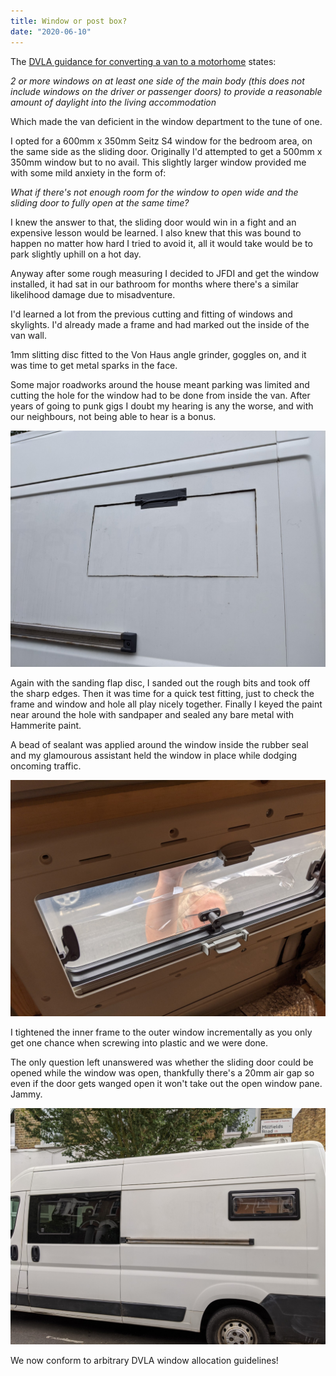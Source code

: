 ```yaml
---
title: Window or post box?
date: "2020-06-10"
---
```


The [DVLA guidance for converting a van to a motorhome](https://www.gov.uk/government/publications/converting-a-vehicle-into-a-motor-caravan/converting-a-vehicle-into-a-motor-caravan) states:

_2 or more windows on at least one side of the main body (this does not include windows on the driver or passenger doors) to provide a reasonable amount of daylight into the living accommodation_

Which made the van deficient in the window department to the tune of one.

I opted for a 600mm x 350mm Seitz S4 window for the bedroom area, on the same side as the sliding door. Originally I'd attempted to get a 500mm x 350mm window but to no avail. This slightly larger window provided me with some mild anxiety in the form of:

_What if there's not enough room for the window to open wide and the sliding door to fully open at the same time?_

I knew the answer to that, the sliding door would win in a fight and an expensive lesson would be learned. I also knew that this was bound to happen no matter how hard I tried to avoid it, all it would take would be to park slightly uphill on a hot day.

Anyway after some rough measuring I decided to JFDI and get the window installed, it had sat in our bathroom for months where there's a similar likelihood damage due to misadventure.

I'd learned a lot from the previous cutting and fitting of windows and skylights. I'd already made a frame and had marked out the inside of the van wall.

1mm slitting disc fitted to the Von Haus angle grinder, goggles on, and it was time to get metal sparks in the face.

Some major roadworks around the house meant parking was limited and cutting the hole for the window had to be done from inside the van. After years of going to punk gigs I doubt my hearing is any the worse, and with our neighbours, not being able to hear is a bonus.

![Cutting small window](cutting-small-window.jpg)

Again with the sanding flap disc, I sanded out the rough bits and took off the sharp edges.
Then it was time for a quick test fitting, just to check the frame and window and hole all play nicely together.
Finally I keyed the paint near around the hole with sandpaper and sealed any bare metal with Hammerite paint.

A bead of sealant was applied around the window inside the rubber seal and my glamourous assistant held the window in place while dodging oncoming traffic.

![Lynn holding window](lynn-holding-window.jpg)

I tightened the inner frame to the outer window incrementally as you only get one chance when screwing into plastic and we were done.

The only question left unanswered was whether the sliding door could be opened while the window was open, thankfully there's a 20mm air gap so even if the door gets wanged open it won't take out the open window pane. Jammy.

![Small window fitted](small-window-fitted.jpg)

We now conform to arbitrary DVLA window allocation guidelines!

